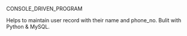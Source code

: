 CONSOLE_DRIVEN_PROGRAM

Helps to maintain user record with their name and phone_no.
Bulit with Python & MySQL.
